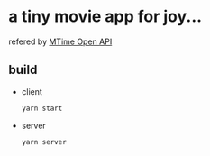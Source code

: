 # a tiny movie app for joy...

refered by [MTime Open API](https://github.com/jokermonn/-Api/blob/master/Time.md)

## build

- client
  ```bash
  yarn start
  ```
- server
  ```bash
  yarn server
  ```